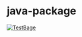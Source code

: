 # java-package

[![TestBage](https://img.shields.io/badge/testBagde-passing-green)](https://github.com/fjellaperc/testGithubActions/blob/main/.github/workflows/hello.yml?event=push)
